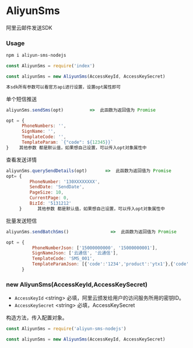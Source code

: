 # AliyunSms
阿里云邮件发送SDK

### Usage
```bash
npm i aliyun-sms-nodejs
```

```javascript
const AliyunSms = require('index')

const aliyunSms = new AliyunSms(AccessKeyId, AccessKeySecret)

本sdk所有参数可以看官方api进行设置，设置opt属性即可
```

单个短信推送
```javascript
aliyunSms.sendSms(opt)          =>  此函数为返回值为 Promise

opt = {
      PhoneNumbers: '',
      SignName: '',
      TemplateCode: '',
      TemplateParam: `{"code": ${12345}}`
}    其他参数 都是默认值，如果想自己设置，可以传入opt对象属性中

```


查看发送详情

```javascript
aliyunSms.querySendDetails(opt)       =>  此函数为返回值为 Promise
opt= {
         PhoneNumber: '130XXXXXXXX',
         SendDate: 'SendDate',
         PageSize: 10,
         CurrentPage: 0,
         BizId: '5131212'
     }      其他参数 都是默认值，如果想自己设置，可以传入opt对象属性中
```

批量发送短信

```javascript
aliyunSms.sendBatchSms()                =>  此函数为返回值为 Promise

opt = {
          PhoneNumberJson: ['15000000000', '15000000001'],
          SignNameJson: ['云通信', '云通信'],
          TemplateCode: 'SMS_001',
          TemplateParamJson: [{'code':'1234','product':'ytx1'},{'code':'5678','product':'ytx2'}],
      }

```
### new AliyunSms(AccessKeyId,AccessKeySecret)

  - `AccessKeyId` \<string\> 必填，阿里云颁发给用户的访问服务所用的密钥ID。
  - `AccessKeySecret` \<string\> 必填，AccessKeySecret

构造方法，传入配置对象。

```javascript
const AliyunSms = require('aliyun-sms-nodejs')

const aliyunSms = new AliyunSms(AccessKeyId, AccessKeySecret)
```



